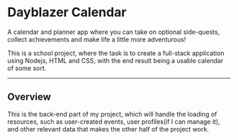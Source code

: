 # Dayblazer Calendar
A calendar and planner app where you can take on optional side-quests, collect
achievements and make life a little more adventurous!

This is a school project, where the task is to create a full-stack application
using Nodejs, HTML and CSS, with the end result being a usable calendar of some
sort.

---

## Overview

This is the back-end part of my project, which will handle the loading of
resources, such as user-created events, user profiles(if I can manage it), and
other relevant data that makes the other half of the project work.
